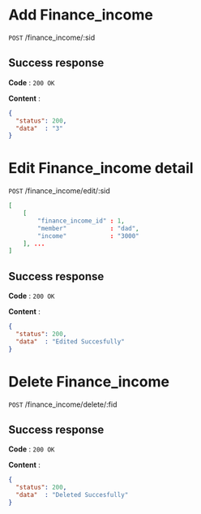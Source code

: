 # Add Finance_income

`POST` /finance_income/:sid


## Success response

**Code** : `200 OK`

**Content** :

```json
{
  "status": 200,
  "data"  : "3"
}
```

# Edit Finance_income detail

`POST` /finance_income/edit/:sid

```json
[
    [
        "finance_income_id" : 1,
        "member"            : "dad",
        "income"            : "3000"
    ], ...
]
```

## Success response

**Code** : `200 OK`

**Content** :

```json
{
  "status": 200,
  "data"  : "Edited Succesfully"
}
```

# Delete Finance_income 

`POST` /finance_income/delete/:fid

## Success response

**Code** : `200 OK`

**Content** :

```json
{
  "status": 200,
  "data"  : "Deleted Succesfully"
}
```

